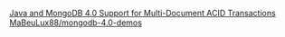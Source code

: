 
[Java and MongoDB 4.0 Support for Multi-Document ACID Transactions](https://www.codeproject.com/Articles/1263729/Java-and-MongoDB-4-0-Support-for-Multi-Document-2)
[MaBeuLux88/mongodb-4.0-demos](https://github.com/MaBeuLux88/mongodb-4.0-demos)
